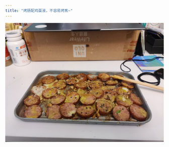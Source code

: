```yaml
---
title: "烤肠配鸡蛋液，不容易烤焦~"
---
```


![IMG_20210122_224937](https://raw.githubusercontent.com/petterobam/picture-bucket/main/vs-code/upload/imgs/IMG_20210122_224937.jpg)